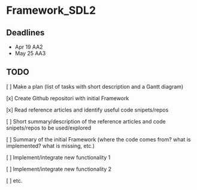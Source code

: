 # Framework_SDL2

<add project decription>

## Deadlines

- Apr 19 AA2
- May 25 AA3


## TODO

[ ] Make a plan (list of tasks with short description and a Gantt diagram)

[x] Create Github repositori with initial Framework

[x] Read reference articles and identify useful code snipets/repos

[ ] Short summary/description of the reference articles and code snipets/repos to be used/explored

[ ] Summary of the initial Framework (where the code comes  from? what is implemented? what is missing, etc.)

[ ] Implement/integrate new functionality 1

[ ] Implement/integrate new functionality 2

[ ] etc.

